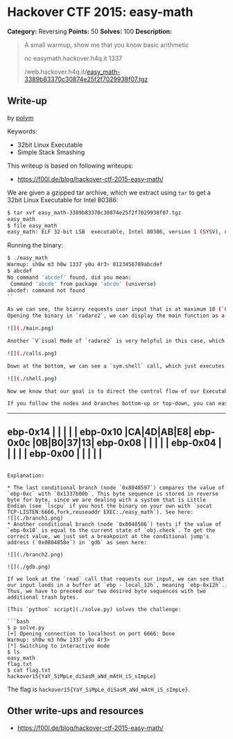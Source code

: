 # Hackover CTF 2015: easy-math

**Category:** Reversing
**Points:** 50
**Solves:** 100
**Description:**

> A small warmup, show me that you know basic arithmetic
> 
> nc easymath.hackover.h4q.it 1337 
> 
> 
> /web.hackover.h4q.it/[easy_math-3389b83370c30874e25f2f7029938f07.tgz](./easy_math-3389b83370c30874e25f2f7029938f07.tgz)


## Write-up

by [polym](https://github.com/abpolym)

Keywords:

* 32bit Linux Executable
* Simple Stack Smashing

This writeup is based on following writeups:

* <https://f00l.de/blog/hackover-ctf-2015-easy-math/>

We are given a gzipped tar archive, which we extract using `tar` to get a 32bit Linux Executable for Intel 80386:

```bash
$ tar xvf easy_math-3389b83370c30874e25f2f7029938f07.tgz 
easy_math
$ file easy_math
easy_math: ELF 32-bit LSB  executable, Intel 80386, version 1 (SYSV), dynamically linked (uses shared libs), for GNU/Linux 2.6.32, BuildID[sha1]=ee2dccecb81b8d0e4e2efbe46606f867138ad73f, not stripped
```

Running the binary:

```bash
$ ./easy_math 
Warmup: sh0w m3 h0w 1337 y0u 4r3> 0123456789abcdef
$ abcdef
No command 'abcdef' found, did you mean:
 Command 'abcde' from package 'abcde' (universe)
abcdef: command not found
``

As we can see, the bianry requests user input that is at maximum 10 (`0xa`) Bytes of size (including newline).
Opening the binary in `radare2`, we can display the main function as a CFG:

![](./main.png)

Another `V`isual Mode of `radare2` is very helpful in this case, which quickly shows you calls to other functions and static strings:

![](./calls.png)

Down at the bottom, we can see a `sym.shell` call, which just executes `/bin/sh`:

![](./shell.png)

Now we know that our goal is to direct the control flow of our Executable to pass over node `0x80485a0`, which contains our beloved `system(/bin/sh)` call :).

If you follow the nodes and branches bottom-up or top-down, you can easily see that most conditional jumps are always taken by default and that the final Stack layout should look like that:

```
----------------------
ebp-0x14 |  |  |  |  |
ebp-0x10 |CA|4D|AB|E8|
ebp-0x0c |0B|B0|37|13|
ebp-0x08 |  |  |  |  |
ebp-0x04 |  |  |  |  |
ebp-0x00 |  |  |  |  |
----------------------
```

Explanation:

* The last conditional branch (node `0x8048597`) compares the value of `ebp-0xc` with `0x1337b00b`. This byte sequence is stored in reverse byte for byte, since we are dealing with a system that is Little Endian (see `lscpu` if you host the binary on your own with `socat TCP-LISTEN:6666,fork,reuseaddr EXEC:./easy_math`). See here:
![](./branch1.png)
* Another conditional branch (node `0x8048586`) tests if the value of `ebp-0x10` is equal to the current state of `obj.check`. To get the correct value, we just set a breakpoint at the conditional jump's address (`0x0804858e`) in `gdb` as seen here:

![](./branch2.png)

![](./gdb.png)

If we look at the `read` call that requests our input, we can see that our input lands in a buffer at `ebp - local_12h`, meaning `ebp-0x12h`. Thus, we have to preceed our two desired byte sequences with two additional trash bytes.

[This `python` script](./solve.py) solves the challenge:

```bash
$ p solve.py 
[+] Opening connection to localhost on port 6666: Done
Warmup: sh0w m3 h0w 1337 y0u 4r3> 
[*] Switching to interactive mode
$ ls
easy_math
flag.txt
$ cat flag.txt
hackover15{YaY_SiMpLe_diSasM_aNd_mAtH_iS_sImpLe}
```

The flag is `hackover15{YaY_SiMpLe_diSasM_aNd_mAtH_iS_sImpLe}`.

## Other write-ups and resources

* <https://f00l.de/blog/hackover-ctf-2015-easy-math/>

